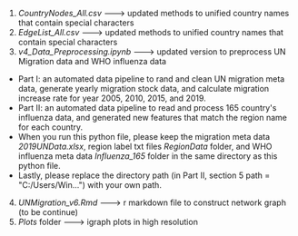 1. *CountryNodes_All.csv* ---> updated methods to unified country names that contain special characters
2. *EdgeList_All.csv* ---> updated methods to unified country names that contain special characters
3. *v4_Data_Preprocessing.ipynb* ---> updated version to preprocess UN Migration data and WHO influenza data
  - Part I: an automated data pipeline to rand and clean UN migration meta data, generate yearly migration stock data, and calculate migration increase rate for year 2005, 2010, 2015, and 2019.
  - Part II: an automated data pipeline to read and process 165 country's influenza data, and generated new features that match the region name for each country. 
  - When you run this python file, please keep the migration meta data *2019UNData.xlsx*, region label txt files *RegionData* folder, and WHO influenza meta data *Influenza_165* folder in the same directory as this python file.
  - Lastly, please replace the directory path (in Part II, section 5 path = "C:/Users/Win...") with your own path.
4. *UNMigration_v6.Rmd* ---> r markdown file to construct network graph (to be continue)
5. *Plots* folder ---> igraph plots in high resolution
